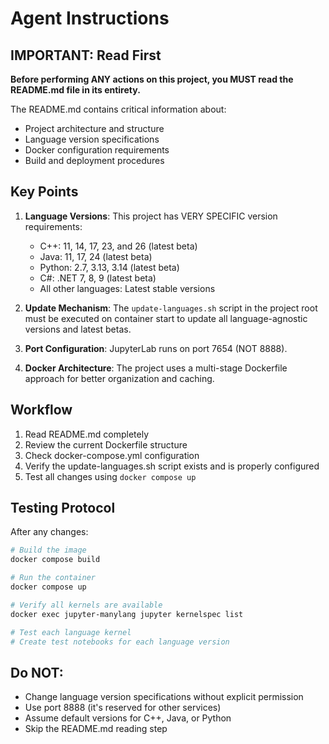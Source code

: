 # Agent Instructions

## IMPORTANT: Read First

**Before performing ANY actions on this project, you MUST read the README.md file in its entirety.**

The README.md contains critical information about:
- Project architecture and structure
- Language version specifications
- Docker configuration requirements
- Build and deployment procedures

## Key Points

1. **Language Versions**: This project has VERY SPECIFIC version requirements:
   - C++: 11, 14, 17, 23, and 26 (latest beta)
   - Java: 11, 17, 24 (latest beta)
   - Python: 2.7, 3.13, 3.14 (latest beta)
   - C#: .NET 7, 8, 9 (latest beta)
   - All other languages: Latest stable versions

2. **Update Mechanism**: The `update-languages.sh` script in the project root must be executed on container start to update all language-agnostic versions and latest betas.

3. **Port Configuration**: JupyterLab runs on port 7654 (NOT 8888).

4. **Docker Architecture**: The project uses a multi-stage Dockerfile approach for better organization and caching.

## Workflow

1. Read README.md completely
2. Review the current Dockerfile structure
3. Check docker-compose.yml configuration
4. Verify the update-languages.sh script exists and is properly configured
5. Test all changes using `docker compose up`

## Testing Protocol

After any changes:
```bash
# Build the image
docker compose build

# Run the container
docker compose up

# Verify all kernels are available
docker exec jupyter-manylang jupyter kernelspec list

# Test each language kernel
# Create test notebooks for each language version
```

## Do NOT:
- Change language version specifications without explicit permission
- Use port 8888 (it's reserved for other services)
- Assume default versions for C++, Java, or Python
- Skip the README.md reading step
